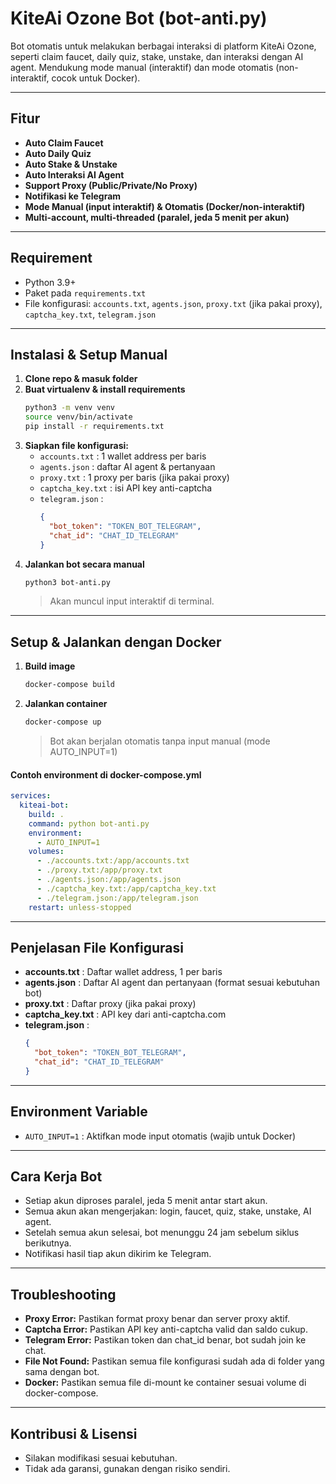# KiteAi Ozone Bot (bot-anti.py)

Bot otomatis untuk melakukan berbagai interaksi di platform KiteAi Ozone, seperti claim faucet, daily quiz, stake, unstake, dan interaksi dengan AI agent. Mendukung mode manual (interaktif) dan mode otomatis (non-interaktif, cocok untuk Docker).

---

## Fitur
- **Auto Claim Faucet**
- **Auto Daily Quiz**
- **Auto Stake & Unstake**
- **Auto Interaksi AI Agent**
- **Support Proxy (Public/Private/No Proxy)**
- **Notifikasi ke Telegram**
- **Mode Manual (input interaktif) & Otomatis (Docker/non-interaktif)**
- **Multi-account, multi-threaded (paralel, jeda 5 menit per akun)**

---

## Requirement
- Python 3.9+
- Paket pada `requirements.txt`
- File konfigurasi: `accounts.txt`, `agents.json`, `proxy.txt` (jika pakai proxy), `captcha_key.txt`, `telegram.json`

---

## Instalasi & Setup Manual
1. **Clone repo & masuk folder**
2. **Buat virtualenv & install requirements**
   ```bash
   python3 -m venv venv
   source venv/bin/activate
   pip install -r requirements.txt
   ```
3. **Siapkan file konfigurasi:**
   - `accounts.txt` : 1 wallet address per baris
   - `agents.json`  : daftar AI agent & pertanyaan
   - `proxy.txt`    : 1 proxy per baris (jika pakai proxy)
   - `captcha_key.txt` : isi API key anti-captcha
   - `telegram.json` :
     ```json
     {
       "bot_token": "TOKEN_BOT_TELEGRAM",
       "chat_id": "CHAT_ID_TELEGRAM"
     }
     ```
4. **Jalankan bot secara manual**
   ```bash
   python3 bot-anti.py
   ```
   > Akan muncul input interaktif di terminal.

---

## Setup & Jalankan dengan Docker
1. **Build image**
   ```bash
   docker-compose build
   ```
2. **Jalankan container**
   ```bash
   docker-compose up
   ```
   > Bot akan berjalan otomatis tanpa input manual (mode AUTO_INPUT=1)

#### Contoh environment di docker-compose.yml
```yaml
services:
  kiteai-bot:
    build: .
    command: python bot-anti.py
    environment:
      - AUTO_INPUT=1
    volumes:
      - ./accounts.txt:/app/accounts.txt
      - ./proxy.txt:/app/proxy.txt
      - ./agents.json:/app/agents.json
      - ./captcha_key.txt:/app/captcha_key.txt
      - ./telegram.json:/app/telegram.json
    restart: unless-stopped
```

---

## Penjelasan File Konfigurasi
- **accounts.txt** : Daftar wallet address, 1 per baris
- **agents.json**  : Daftar AI agent dan pertanyaan (format sesuai kebutuhan bot)
- **proxy.txt**    : Daftar proxy (jika pakai proxy)
- **captcha_key.txt** : API key dari anti-captcha.com
- **telegram.json** :
  ```json
  {
    "bot_token": "TOKEN_BOT_TELEGRAM",
    "chat_id": "CHAT_ID_TELEGRAM"
  }
  ```

---

## Environment Variable
- `AUTO_INPUT=1` : Aktifkan mode input otomatis (wajib untuk Docker)

---

## Cara Kerja Bot
- Setiap akun diproses paralel, jeda 5 menit antar start akun.
- Semua akun akan mengerjakan: login, faucet, quiz, stake, unstake, AI agent.
- Setelah semua akun selesai, bot menunggu 24 jam sebelum siklus berikutnya.
- Notifikasi hasil tiap akun dikirim ke Telegram.

---

## Troubleshooting
- **Proxy Error:** Pastikan format proxy benar dan server proxy aktif.
- **Captcha Error:** Pastikan API key anti-captcha valid dan saldo cukup.
- **Telegram Error:** Pastikan token dan chat_id benar, bot sudah join ke chat.
- **File Not Found:** Pastikan semua file konfigurasi sudah ada di folder yang sama dengan bot.
- **Docker:** Pastikan semua file di-mount ke container sesuai volume di docker-compose.

---

## Kontribusi & Lisensi
- Silakan modifikasi sesuai kebutuhan.
- Tidak ada garansi, gunakan dengan risiko sendiri. 